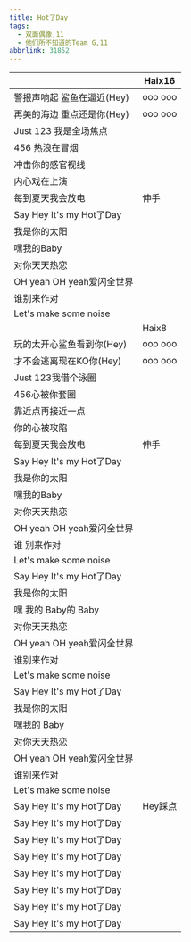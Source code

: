 ```yaml
---
title: Hot了Day
tags:
  - 双面偶像,11
  - 他们所不知道的Team G,11
abbrlink: 31852
---
```

|      |Haix16|
|--|--|
|警报声响起 鲨鱼在逼近(Hey)|ooo ooo|
|再美的海边 重点还是你(Hey)|ooo ooo|
|Just 123 我是全场焦点|      |
|456 热浪在冒烟|      |
|冲击你的感官视线|      |
|内心戏在上演|      |
|每到夏天我会放电|伸手|
|Say Hey It's my Hot了Day|      |
|我是你的太阳|      |
|嘿我的Baby|      |
|对你天天热恋|      |
|OH yeah OH yeah爱闪全世界|      |
|谁别来作对|      |
|Let's make some noise|      |
|      |Haix8|
|玩的太开心鲨鱼看到你(Hey)|ooo ooo|
|才不会逃离现在KO你(Hey)|ooo ooo|
|Just 123我借个泳圈|      |
|456心被你套圈|      |
|靠近点再接近一点|      |
|你的心被攻陷|      |
|每到夏天我会放电|伸手|
|Say Hey It's my Hot了Day|      |
|我是你的太阳|      |
|嘿我的Baby|      |
|对你天天热恋|      |
|OH yeah OH yeah爱闪全世界|      |
|谁 别来作对|      |
|Let's make some noise|      |
|Say Hey It's my Hot了Day|      |
|我是你的太阳|      |
|嘿 我的 Baby的 Baby|      |
|对你天天热恋|      |
|OH yeah OH yeah爱闪全世界|      |
|谁别来作对|      |
|Let's make some noise|      |
|Say Hey It's my Hot了Day|      |
|我是你的太阳|      |
|嘿我的 Baby|      |
|对你天天热恋|      |
|OH yeah OH yeah爱闪全世界|      |
|谁别来作对|      |
|Let's make some noise|      |
|Say Hey It's my Hot了Day|Hey踩点|
|Say Hey It's my Hot了Day|      |
|Say Hey It's my Hot了Day|      |
|Say Hey It's my Hot了Day|      |
|Say Hey It's my Hot了Day|      |
|Say Hey It's my Hot了Day|      |
|Say Hey It's my Hot了Day|      |
|Say Hey It's my Hot了Day|      |